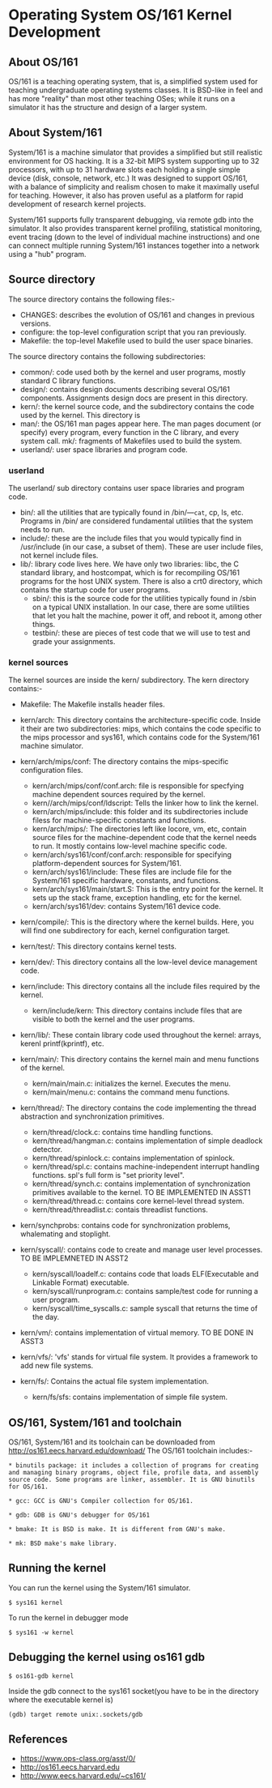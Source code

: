 # Operating System OS/161 Kernel Development

## About OS/161
OS/161 is a teaching operating system, that is, a simplified system used for teaching undergraduate operating systems classes. It is BSD-like in feel and has more "reality" than most other teaching OSes; while it runs on a simulator it has the structure and design of a larger system.

## About System/161
System/161 is a machine simulator that provides a simplified but still realistic environment for OS hacking. It is a 32-bit MIPS system supporting up to 32 processors, with up to 31 hardware slots each holding a single simple device (disk, console, network, etc.) It was designed to support OS/161, with a balance of simplicity and realism chosen to make it maximally useful for teaching. However, it also has proven useful as a platform for rapid development of research kernel projects.

System/161 supports fully transparent debugging, via remote gdb into the simulator. It also provides transparent kernel profiling, statistical monitoring, event tracing (down to the level of individual machine instructions) and one can connect multiple running System/161 instances together into a network using a "hub" program.

## Source directory
The source directory contains the following files:- 

* CHANGES: describes the evolution of OS/161 and changes in previous versions.
* configure: the top-level configuration script that you ran previously.
* Makefile: the top-level Makefile used to build the user space binaries.

The source directory contains the following subdirectories:
* common/: code used both by the kernel and user programs, mostly standard C library functions.
* design/: contains design documents describing several OS/161 components. Assignments design docs are present in this directory.
* kern/: the kernel source code, and the subdirectory contains the code used by the kernel. This directory is 
* man/: the OS/161 man pages appear here. The man pages document (or specify) every program, every function in the C library, and every system call. 
mk/: fragments of Makefiles used to build the system.
* userland/: user space libraries and program code.
	
### userland
The userland/ sub directory contains user space libraries and program code.
* bin/: all the utilities that are typically found in /bin/—`cat`, cp, ls, etc. Programs in /bin/ are considered fundamental utilities that the system needs to run.
* include/: these are the include files that you would typically find in /usr/include (in our case, a subset of them). These are user include files, not kernel include files.
* lib/: library code lives here. We have only two libraries: libc, the C standard library, and hostcompat, which is for recompiling OS/161 programs for the host UNIX system. There is also a crt0 directory, which contains the startup code for user programs.
  * sbin/: this is the source code for the utilities typically found in /sbin on a typical UNIX installation. In our case, there are some utilities that let you halt the machine, power it off, and reboot it, among other things.
  * testbin/: these are pieces of test code that we will use to test and grade your assignments.

### kernel sources
The kernel sources are inside the kern/ subdirectory. The kern directory contains:- 
	
* Makefile: The Makefile installs header files. 

* kern/arch: This directory contains the architecture-specific code. Inside it their are two subdirectories: mips, which contains the code specific to the mips processor and sys161, which contains code for the System/161 machine simulator.
	
* kern/arch/mips/conf: The directory contains the mips-specific configuration files.
  * kern/arch/mips/conf/conf.arch: file is responsible for specfying machine dependent sources required by the kernel.
  * kern//arch/mips/conf/ldscript: Tells the linker how to link the kernel.
  * kern/arch/mips/include: this folder and its subdirectories include filess for machine-specific constants and functions. 
  * kern/arch/mips/: The directories left like locore, vm, etc, contain source files for the machine-dependent code that the kernel needs to run. It mostly contains low-level machine specific code. 
  * kern/arch/sys161/conf/conf.arch: responsible for specifying platform-dependent sources for System/161. 
  * kern/arch/sys161/include: These files are include file for the System/161 specific hardware, constants, and functions.
  * kern/arch/sys161/main/start.S: This is the entry point for the kernel. It sets up the stack frame, exception handling, etc for the kernel. 
  * kern/arch/sys161/dev: contains System/161 device code.

* kern/compile/: This is the directory where the kernel builds. Here, you will find one subdirectory for each, kernel configuration target.

* kern/test/: This directory contains kernel tests.

* kern/dev/: This directory contains all the low-level device management code.

* kern/include: This directory contains all the include files required by the kernel.	
  * kern/include/kern: This directory contains include files that are visible to both the kernel and the user programs.

* kern/lib/: These contain library code used throughout the kernel: arrays, kerenl printf(kprintf), etc.

* kern/main/: This directory contains the kernel main and menu functions of the kernel.
  * kern/main/main.c: initializes the kernel. Executes the menu.
  * kern/main/menu.c: contains the command menu functions.

* kern/thread/: The directory contains the code implementing the thread abstraction and synchronization primitives.
  * kern/thread/clock.c: contains time handling functions. 
  * kern/thread/hangman.c: contains implementation of simple deadlock detector. 
  * kern/thread/spinlock.c: contains implementation of spinlock.
  * kern/thread/spl.c: contains machine-independent interrupt handling functions. spl's full form is "set priority level".
  * kern/thread/synch.c: contains implementation of synchronization primitives available to the kernel. TO BE IMPLEMENTED IN ASST1
  * kern/thread/thread.c: contains core kernel-level thread system.
  * kern/thread/threadlist.c: contais threadlist functions.

* kern/synchprobs: contains code for synchronization problems, whalemating and stoplight.

* kern/syscall/: contains code to create and manage user level processes. TO BE IMPLEMNETED IN ASST2
  * kern/syscall/loadelf.c: contains code that loads ELF(Executable and Linkable Format) executable.
  * kern/syscall/runprogram.c: contains sample/test code for running a user program.
  * kern/syscall/time_syscalls.c: sample syscall that returns the time of the day. 

* kern/vm/: contains implementation of virtual memory. TO BE DONE IN ASST3

* kern/vfs/: 'vfs' stands for virtual file system. It provides a framework to add new file systems.

* kern/fs/: Contains the actual file system implementation.
  * kern/fs/sfs: contains implementation of simple file system.

## OS/161, System/161 and toolchain 
OS/161, System/161 and its toolchain can be downloaded from http://os161.eecs.harvard.edu/download/
The OS/161 toolchain includes:- 
	
	* binutils package: it includes a collection of programs for creating and managing binary programs, object file, profile data, and assembly source code. Some programs are linker, assembler. It is GNU binutils for OS/161.
	
	* gcc: GCC is GNU's Compiler collection for OS/161.
	
	* gdb: GDB is GNU's debugger for OS/161
	
	* bmake: It is BSD is make. It is different from GNU's make.
	
	* mk: BSD make's make library.


## Running the kernel
You can run the kernel using the System/161 simulator.
```console
$ sys161 kernel
```
To run the kernel in debugger mode
```console
$ sys161 -w kernel
```

## Debugging the kernel using os161 gdb
```console
$ os161-gdb kernel
```
Inside the gdb connect to the sys161 socket(you have to be in the directory where the executable kernel is)
```console
(gdb) target remote unix:.sockets/gdb
```

## References
* https://www.ops-class.org/asst/0/
* http://os161.eecs.harvard.edu
* http://www.eecs.harvard.edu/~cs161/
